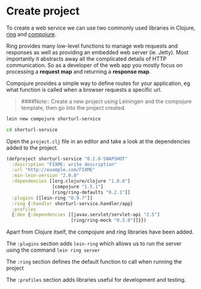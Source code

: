 # Create project

To create a web service we can use two commonly used libraries in Clojure, [ring](/introducing-ring/) and [compojure](/compojure/).

Ring provides many low-level functions to manage web requests and responses as well as providing an embedded web server (ie. Jetty).  Most importantly it abstracts away all the complicated details of HTTP communication. So as a developer of the web app you mostly focus on processing a **request map** and returning a **response map**.

Compojure provides a simple way to define routes for your application, eg what function is called when a browser requests a specific url.

> ####Note:: Create a new project using Leiningen and the compojure template, then go into the project created.


```bash
lein new compojure shorturl-service

cd shorturl-service
```

Open the `project.clj` file in an editor and take a look at the dependencies added to the project.

```clojure
(defproject shorturl-service "0.1.0-SNAPSHOT"
  :description "FIXME: write description"
  :url "http://example.com/FIXME"
  :min-lein-version "2.0.0"
  :dependencies [[org.clojure/clojure "1.8.0"]
                 [compojure "1.5.1"]
                 [ring/ring-defaults "0.2.1"]]
  :plugins [[lein-ring "0.9.7"]]
  :ring {:handler shorturl-service.handler/app}
  :profiles
  {:dev {:dependencies [[javax.servlet/servlet-api "2.5"]
                        [ring/ring-mock "0.3.0"]]}})
```

Apart from Clojure itself, the compojure and ring libraries have been added.

The `:plugins` section adds `lein-ring` which allows us to run the server using the command `lein ring server`

The `:ring` section defines the default function to call when running the project

The `:profiles` section adds libraries useful for development and testing.
